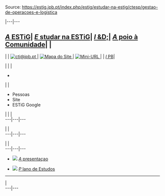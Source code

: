 Source: https://estig.ipb.pt/index.php/estig/estudar-na-estig/ctesp/gestao-de-operacoes-e-logistica

|---|---  
  
[_A_ ESTiG](/index.php/estig/a-estig "A ESTiG")| [ _E_ studar na ESTiG](/index.php/estig/estudar-na-estig "Estudar na ESTiG")| [ _I_ &D;](/index.php/estig/investigacao-desenvolvimento "Investigação & Desenvolvimento")| [_A_ poio à Comunidade](/index.php/estig/apoio-a-comunidade "Apoio à Comunidade")| |   
---  
| | [![cti@ipb.pt](https://estig.ipb.pt//templates/estig-template-estudar-na-estig/images/mail.png) ](mailto:cti@ipb.pt?subject=Portal%20ESTiG "cti@ipb.pt")| [![Mapa do Site](https://estig.ipb.pt//templates/estig-template-estudar-na-estig/images/mapa.png) ](/index.php/estig-map "Mapa do Site")| [![Mini-URL](https://estig.ipb.pt//templates/estig-template-estudar-na-estig/images/miniurl.png) ](javascript:;
 "Mini-URL")| | [_I_ PB](http://www.ipb.pt "Instituto Politécnico de Bragança")|   
  
  

  

  
  
  
  
  
  
  
  
  
  
  
  
  
  
|   | | 

  *   

| | 

  * Pessoas
  * Site
  * ESTiG Google

| | |   
---|---|---  
  
| |   
---|---|---  
  
| |   
---|---|---  
  
  

  * ![](https://estig.ipb.pt/modules/mod_subpaginas/images/subpag1.png) [_A_ presentaçao](/index.php/estig/estudar-na-estig/ctesp/gestao-de-operacoes-e-logistica/apresentacao "Apresentação")
  
  * ![](https://estig.ipb.pt/modules/mod_subpaginas/images/subpag1.png) [_P_ lano de Estudos](/index.php/estig/estudar-na-estig/ctesp/gestao-de-operacoes-e-logistica/plano-de-estudos "Plano de Estudos")
  
  
---  
  

|  
---|---  
  
